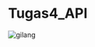 # Tugas4_API

![gilang](https://user-images.githubusercontent.com/95518506/147529858-39b76c38-b579-45b9-890a-aefdc44c5440.gif)
